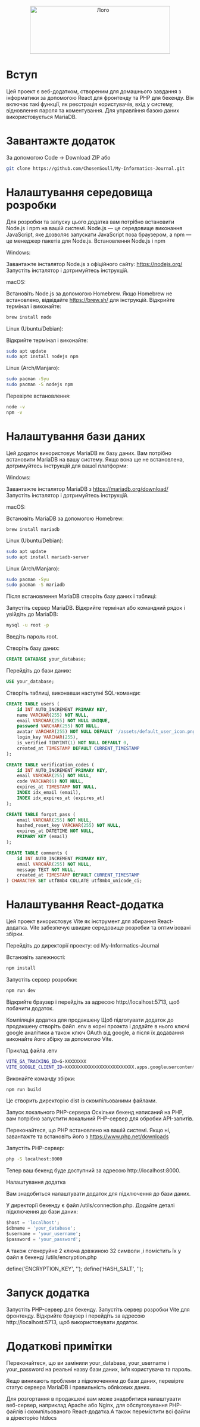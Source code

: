 <p align="center">
  <img src="images/logo.png" alt="Лого" width="376" height="128"/>
</p>

# Вступ

Цей проект є веб-додатком, створеним для домашнього завдання з інформатики за допомогою React для фронтенду та PHP для бекенду. Він включає такі функції, як реєстрація користувачів, вхід у систему, відновлення пароля та коментування. Для управління базою даних використовується MariaDB.

# Завантажте додаток

За допомогою Code -> Download ZIP або 
```BASH
git clone https://github.com/ChosenSoull/My-Informatics-Journal.git
```

# Налаштування середовища розробки

Для розробки та запуску цього додатка вам потрібно встановити Node.js і npm на вашій системі. Node.js — це середовище виконання JavaScript, яке дозволяє запускати JavaScript поза браузером, а npm — це менеджер пакетів для Node.js.
Встановлення Node.js і npm

Windows:

Завантажте інсталятор Node.js з офіційного сайту: https://nodejs.org/
Запустіть інсталятор і дотримуйтесь інструкцій.

macOS:

Встановіть Node.js за допомогою Homebrew. Якщо Homebrew не встановлено, відвідайте https://brew.sh/ для інструкцій.
Відкрийте термінал і виконайте:

```BASH
brew install node
```

Linux (Ubuntu/Debian):

Відкрийте термінал і виконайте:

```BASH
sudo apt update
sudo apt install nodejs npm
```

Linux (Arch/Manjaro):
```BASH
sudo pacman -Syu
sudo pacman -S nodejs npm
```

Перевірте встановлення:

```BASH
node -v
npm -v
```

# Налаштування бази даних

Цей додаток використовує MariaDB як базу даних. Вам потрібно встановити MariaDB на вашу систему. Якщо вона ще не встановлена, дотримуйтесь інструкцій для вашої платформи:

Windows:

Завантажте інсталятор MariaDB з https://mariadb.org/download/
Запустіть інсталятор і дотримуйтесь інструкцій.

macOS:

Встановіть MariaDB за допомогою Homebrew:
```
brew install mariadb
```

Linux (Ubuntu/Debian):

```BASH
sudo apt update
sudo apt install mariadb-server
```

Linux (Arch/Manjaro):

```BASH
sudo pacman -Syu
sudo pacman -S mariadb
```

Після встановлення MariaDB створіть базу даних і таблиці:

Запустіть сервер MariaDB.
Відкрийте термінал або командний рядок і увійдіть до MariaDB:

```BASH
mysql -u root -p
```

Введіть пароль root.

Створіть базу даних:

```SQL
CREATE DATABASE your_database;
```

Перейдіть до бази даних:

```SQL
USE your_database;
```

Створіть таблиці, виконавши наступні SQL-команди:

```SQL
CREATE TABLE users (
    id INT AUTO_INCREMENT PRIMARY KEY,
    name VARCHAR(255) NOT NULL,
    email VARCHAR(255) NOT NULL UNIQUE,
    password VARCHAR(255) NOT NULL,
    avatar VARCHAR(255) NOT NULL DEFAULT '/assets/default_user_icon.png',
    login_key VARCHAR(255),
    is_verified TINYINT(1) NOT NULL DEFAULT 0,
    created_at TIMESTAMP DEFAULT CURRENT_TIMESTAMP
);

CREATE TABLE verification_codes (
    id INT AUTO_INCREMENT PRIMARY KEY,
    email VARCHAR(255) NOT NULL,
    code VARCHAR(6) NOT NULL,
    expires_at TIMESTAMP NOT NULL,
    INDEX idx_email (email),
    INDEX idx_expires_at (expires_at)
);

CREATE TABLE forgot_pass (
    email VARCHAR(255) NOT NULL,
    hashed_reset_key VARCHAR(255) NOT NULL,
    expires_at DATETIME NOT NULL,
    PRIMARY KEY (email)
);

CREATE TABLE comments (
    id INT AUTO_INCREMENT PRIMARY KEY,
    email VARCHAR(255) NOT NULL,
    message TEXT NOT NULL,
    created_at TIMESTAMP DEFAULT CURRENT_TIMESTAMP
) CHARACTER SET utf8mb4 COLLATE utf8mb4_unicode_ci;
```

# Налаштування React-додатка

Цей проект використовує Vite як інструмент для збирання React-додатка. Vite забезпечує швидке середовище розробки та оптимізовані збірки.

Перейдіть до директорії проекту: cd My-Informatics-Journal

Встановіть залежності:

```BASH
npm install
```

Запустіть сервер розробки:

```BASH
npm run dev
```

Відкрийте браузер і перейдіть за адресою http://localhost:5713, щоб побачити додаток.

Компіляція додатка для продакшену
Щоб підготувати додаток до продакшену створіть файл .env в корні проэкта і додайте в нього ключі google аналітики а також ключ OAuth від google, а після їх додавання виконайте його збірку за допомогою Vite.

Приклад файла .env 
```BASH
VITE_GA_TRACKING_ID=G-XXXXXXXX
VITE_GOOGLE_CLIENT_ID=XXXXXXXXXXXXXXXXXXXXXXXXXX.apps.googleusercontent.com
```

Виконайте команду збірки: 

```BASH
npm run build
```

Це створить директорію dist із скомпільованими файлами.

Запуск локального PHP-сервера
Оскільки бекенд написаний на PHP, вам потрібно запустити локальний PHP-сервер для обробки API-запитів.

Переконайтеся, що PHP встановлено на вашій системі. Якщо ні, завантажте та встановіть його з https://www.php.net/downloads

Запустіть PHP-сервер:

```BASH
php -S localhost:8000
```

Тепер ваш бекенд буде доступний за адресою http://localhost:8000.

Налаштування додатка

Вам знадобиться налаштувати додаток для підключення до бази даних.

У директорії бекенду є файл /utils/connection.php.
Додайте деталі підключення до бази даних:

```SQL
$host = 'localhost';
$dbname = 'your_database';
$username = 'your_username';
$password = 'your_password';
```

А також сгенеруйне 2 ключа довжиною 32 символи ,і помістить їх у файл в бекенді /utils/encryption.php

define('ENCRYPTION_KEY', '');
define('HASH_SALT', '');

# Запуск додатка

Запустіть PHP-сервер для бекенду.
Запустіть сервер розробки Vite для фронтенду.
Відкрийте браузер і перейдіть за адресою http://localhost:5713, щоб використовувати додаток.

# Додаткові примітки

Переконайтеся, що ви замінили your_database, your_username і your_password на реальні назву бази даних, ім’я користувача та пароль.

Якщо виникають проблеми з підключенням до бази даних, перевірте статус сервера MariaDB і правильність облікових даних.

Для розгортання в продакшені вам може знадобитися налаштувати веб-сервер, наприклад Apache або Nginx, для обслуговування PHP-файлів і скомпільованого React-додатка.А також перемістити всі файли в діректорію htdocs
